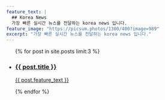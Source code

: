 ```yaml
---
feature_text: |
  ## Korea News
  가장 빠른 실시간 뉴스를 전달하는 korea news 입니다.
feature_image: "https://picsum.photos/1300/400?image=989"
excerpt: "가장 빠른 실시간 뉴스를 전달하는 korea news 입니다."
---
```


<ul class="post-list">
  {% for post in site.posts limit:3 %}
    <li class="post-item">
      <a href="{{ post.url }}">
        <div class="post-box">
          <div class="thumbnail" style="background-image: url('{{ post.feature_image }}');"></div>
          <div class="post-content">
            <h3>{{ post.title }}</h3>
            <p>{{ post.feature_text }}</p>
          </div>
        </div>
      </a>
    </li>
  {% endfor %}
</ul>
